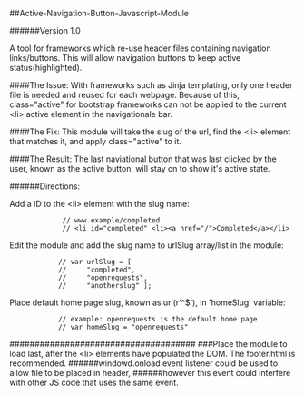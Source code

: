 ##Active-Navigation-Button-Javascript-Module

######Version 1.0

A tool for frameworks which re-use header files containing navigation links/buttons. This will allow navigation buttons to keep active status(highlighted). 

####The Issue:
With frameworks such as Jinja templating, only one header file is needed and reused for each webpage. Because of this, class="active" for bootstrap
frameworks can not be applied to the current \<li> active element in the navigationale bar. 

####The Fix:
This module will take the slug of the url, find the \<li> element that matches it, and apply class="active" to it.

####The Result:
The last naviational button that was last clicked by the user, known as the active button, will stay on to show it's active state.


######Directions: 

Add a ID to the \<li> element with the slug name:

                 // www.example/completed
                 // <li id="completed" <li><a href="/">Completed</a></li>
                 
Edit the module and add the slug name to urlSlug array/list in the module:

                // var urlSlug = [
                //     "completed",
                //     "openrequests",
                //     "anotherslug" ];
                
Place default home page slug, known as url(r'^$'), in 'homeSlug' variable:

                // example: openrequests is the default home page
                // var homeSlug = "openrequests"
#####################################
###Place the module to load last, after the \<li> elements have populated the DOM. The footer.html is recommended.
######windowd.onload event listener could be used to allow file to be placed in header, 
######however this event could interfere with other JS code that uses the same event. 
